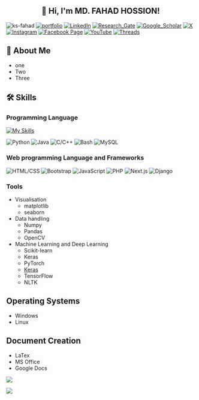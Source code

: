 <h2 align='center'>👋 Hi, I'm MD. FAHAD HOSSION! </h2> 

<img src="https://komarev.com/ghpvc/?username=ks-fahad&label=Profile%20Views&color=1DBF73&style=for-the-badge" alt="ks-fahad" /> [![portfolio](https://img.shields.io/badge/Portfolio-255E63?style=for-the-badge&logo=About.me&logoColor=white)](https://ks-fahad.vercel.app/) [![LinkedIn](https://img.shields.io/badge/LinkedIn-0077B5?style=for-the-badge&logo=linkedin&logoColor=white)](https://www.linkedin.com/in/ks-fahad) [![Research_Gate](https://img.shields.io/badge/Research_Gate-00CCBB.svg?&style=for-the-badge&logo=ResearchGate&logoColor=white)]()
[![Google_Scholar](https://img.shields.io/badge/Google_Scholar-4285F4?style=for-the-badge&logo=google-scholar&logoColor=white)]() [![X](https://img.shields.io/badge/X-000000?style=for-the-badge&logo=x&logoColor=white)](https://x.com/KSFahadSellf) [![Instagram](https://img.shields.io/badge/Instagram-purple?style=for-the-badge&logo=instagram&logoColor=white)](https://www.instagram.com/ksfahad.self/)    [![Facebook Page](https://img.shields.io/badge/Facebook_page-1877F2?style=for-the-badge&logo=facebook&logoColor=white)](https://www.facebook.com/profile.php?id=61564227922898) [![YouTube](https://img.shields.io/badge/YouTube-E60023?style=for-the-badge&logo=youtube&logoColor=white)](https://www.youtube.com/@KSFahad) [![Threads](https://img.shields.io/badge/Threads-000000?style=for-the-badge&logo=Threads&logoColor=white)](https://www.threads.net/@ksfahad.self)

## 🚀 About Me
- one
- Two
- Three

## 🛠 Skills

### Programming Language
[![My Skills](https://skillicons.dev/icons?i=py,java,c,c++,bash,mysql)](https://skillicons.dev)

![Python](https://img.shields.io/badge/Python-Advanced-1877F2?style=for-the-badge&logo=python&logoColor=white)
![Java](https://img.shields.io/badge/Java-Advanced-yellow?style=for-the-badge&logo=java&logoColor=white)
![C/C++](https://img.shields.io/badge/C%2FC%2B%2B-Advanced-00599C?style=for-the-badge&logo=c%2B%2B&logoColor=white)
![Bash](https://img.shields.io/badge/Bash-Intermediate-121011?style=for-the-badge&logo=gnu-bash&logoColor=white)
![MySQL](https://img.shields.io/badge/MySQL-Expert-005C84?style=for-the-badge&logo=mysql&logoColor=white)

### Web programming Language and Frameworks
![HTML/CSS](https://img.shields.io/badge/HTML%2FCSS-Used-blue?style=for-the-badge&logo=java&logoColor=white)
![Bootstrap](https://img.shields.io/badge/Bootstrap-Used-blueviolet?style=for-the-badge&logo=java&logoColor=white)
![JavaScript](https://img.shields.io/badge/JavaScript-Used-yellow?style=for-the-badge&logo=java&logoColor=white)
![PHP](https://img.shields.io/badge/PHP-Used-purple?style=for-the-badge&logo=java&logoColor=white)
![Next.js](https://img.shields.io/badge/Next.js-Used-black?style=for-the-badge&logo=java&logoColor=white)
![Django](https://img.shields.io/badge/Django-Used-green?style=for-the-badge&logo=java&logoColor=white)

### Tools
- Visualisation
  - matplotlib
  - seaborn
- Data handling
  - Numpy
  - Pandas
  - OpenCV
- Machine Learning and Deep Learning
  - Scikit-learn
  - Keras
  - PyTorch
  - [Keras](https://img.shields.io/badge/Keras-FF0000?style=for-the-badge&logo=keras&logoColor=white)
  - TensorFlow
  - NLTK

## Operating Systems
- Windows
- Linux

## Document Creation
- LaTex
- MS Office
- Google Docs


![](https://github-profile-trophy.vercel.app/?username=ks-fahad)

![](https://github-readme-activity-graph.vercel.app/graph?username=ks-fahad&theme=react-dark)
